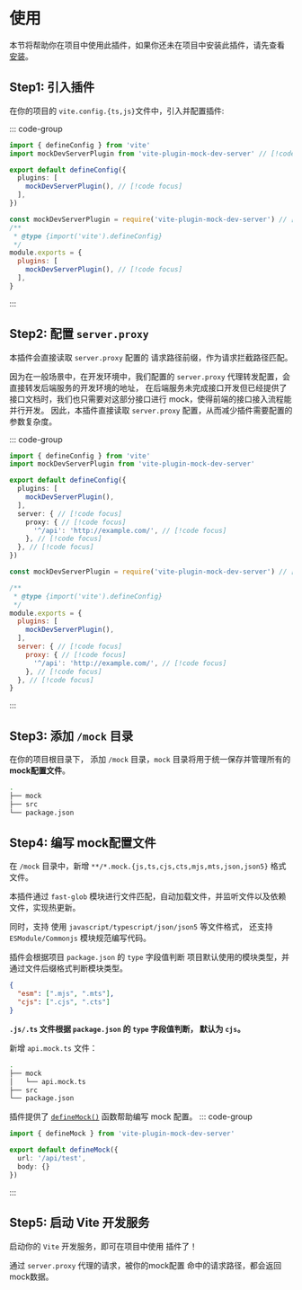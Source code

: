 # 使用

本节将帮助你在项目中使用此插件，如果你还未在项目中安装此插件，请先查看 [安装](/guide/install)。

## Step1: 引入插件

在你的项目的 `vite.config.{ts,js}`文件中，引入并配置插件:

::: code-group
``` ts [typescript]
import { defineConfig } from 'vite'
import mockDevServerPlugin from 'vite-plugin-mock-dev-server' // [!code focus]

export default defineConfig({
  plugins: [
    mockDevServerPlugin(), // [!code focus]
  ],
})
```
``` js [javascript]
const mockDevServerPlugin = require('vite-plugin-mock-dev-server') // [!code focus]
/**
 * @type {import('vite').defineConfig}
 */
module.exports = {
  plugins: [
    mockDevServerPlugin(), // [!code focus]
  ],
}
```
:::

## Step2: 配置 `server.proxy`

本插件会直接读取 `server.proxy` 配置的 请求路径前缀，作为请求拦截路径匹配。

因为在一般场景中，在开发环境中，我们配置的 `server.proxy` 代理转发配置，会直接转发后端服务的开发环境的地址，
在后端服务未完成接口开发但已经提供了接口文档时，我们也只需要对这部分接口进行 mock，使得前端的接口接入流程能并行开发。
因此，本插件直接读取 `server.proxy` 配置，从而减少插件需要配置的参数复杂度。

::: code-group
``` ts [typescript]
import { defineConfig } from 'vite'
import mockDevServerPlugin from 'vite-plugin-mock-dev-server'

export default defineConfig({
  plugins: [
    mockDevServerPlugin(),
  ],
  server: { // [!code focus]
    proxy: { // [!code focus]
      '^/api': 'http://example.com/', // [!code focus]
    }, // [!code focus]
  }, // [!code focus]
})
```
``` js [javascript]
const mockDevServerPlugin = require('vite-plugin-mock-dev-server') // [!code focus]

/**
 * @type {import('vite').defineConfig}
 */
module.exports = {
  plugins: [
    mockDevServerPlugin(),
  ],
  server: { // [!code focus]
    proxy: { // [!code focus]
      '^/api': 'http://example.com/', // [!code focus]
    }, // [!code focus]
  }, // [!code focus]
}
```
:::

## Step3: 添加 `/mock` 目录

在你的项目根目录下， 添加 `/mock` 目录，`mock` 目录将用于统一保存并管理所有的 **mock配置文件**。

```sh {2}
.
├── mock
├── src
└── package.json
```

## Step4: 编写 mock配置文件

在 `/mock` 目录中，新增 `**/*.mock.{js,ts,cjs,cts,mjs,mts,json,json5}` 格式文件。

本插件通过 `fast-glob` 模块进行文件匹配，自动加载文件，并监听文件以及依赖文件，实现热更新。

同时，支持 使用 `javascript/typescript/json/json5` 等文件格式，
还支持 `ESModule/Commonjs` 模块规范编写代码。

插件会根据项目 `package.json` 的  `type` 字段值判断 项目默认使用的模块类型，并通过文件后缀格式判断模块类型。

``` json
{
  "esm": [".mjs", ".mts"],
  "cjs": [".cjs", ".cts"]
}
```
**`.js/.ts` 文件根据 `package.json` 的  `type` 字段值判断， 默认为 `cjs`。**

新增 `api.mock.ts` 文件：

```sh {3}
.
├── mock
│   └── api.mock.ts
├── src
└── package.json
```

插件提供了 [`defineMock()`](/guide/define-mock) 函数帮助编写 mock 配置。
::: code-group
```ts [api.mock.ts]
import { defineMock } from 'vite-plugin-mock-dev-server'

export default defineMock({
  url: '/api/test',
  body: {}
})
```
:::

## Step5: 启动 Vite 开发服务

启动你的 `Vite` 开发服务，即可在项目中使用 插件了！

通过 `server.proxy` 代理的请求，被你的mock配置 命中的请求路径，都会返回 mock数据。
